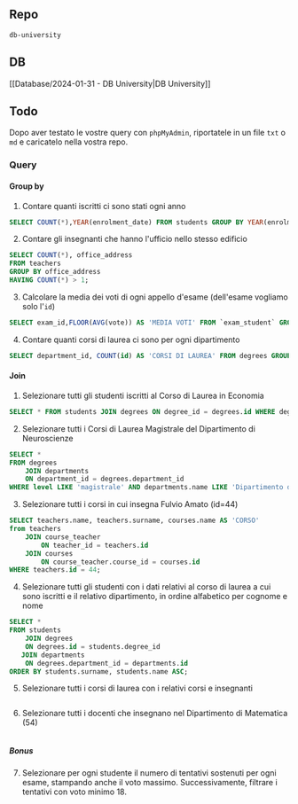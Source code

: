## Repo
`db-university`

## DB
[[Database/2024-01-31 - DB University|DB University]]

## Todo
Dopo aver testato le vostre query con `phpMyAdmin`, riportatele in un file `txt` o `md` e caricatelo nella vostra repo.

### Query
#### Group by
1. Contare quanti iscritti ci sono stati ogni anno
```sql
SELECT COUNT(*),YEAR(enrolment_date) FROM students GROUP BY YEAR(enrolment_date);
```

2. Contare gli insegnanti che hanno l'ufficio nello stesso edificio
```sql
SELECT COUNT(*), office_address
FROM teachers
GROUP BY office_address
HAVING COUNT(*) > 1;
```

3. Calcolare la media dei voti di ogni appello d'esame (dell'esame vogliamo solo l'`id`)
```sql
SELECT exam_id,FLOOR(AVG(vote)) AS 'MEDIA VOTI' FROM `exam_student` GROUP BY exam_id;
```

4. Contare quanti corsi di laurea ci sono per ogni dipartimento
```sql
SELECT department_id, COUNT(id) AS 'CORSI DI LAUREA' FROM degrees GROUP BY department_id;
```


#### Join
1. Selezionare tutti gli studenti iscritti al Corso di Laurea in Economia
```sql
SELECT * FROM students JOIN degrees ON degree_id = degrees.id WHERE degrees.name LIKE 'Corso di Laurea in Economia';
```

2. Selezionare tutti i Corsi di Laurea Magistrale del Dipartimento di Neuroscienze
```sql
SELECT *
FROM degrees
    JOIN departments
    ON department_id = degrees.department_id
WHERE level LIKE 'magistrale' AND departments.name LIKE 'Dipartimento di Neuroscienze';
```

3. Selezionare tutti i corsi in cui insegna Fulvio Amato (id=44)
```sql
SELECT teachers.name, teachers.surname, courses.name AS 'CORSO'
from teachers
    JOIN course_teacher
        ON teacher_id = teachers.id
    JOIN courses    
        ON course_teacher.course_id = courses.id
WHERE teachers.id = 44;
```

4. Selezionare tutti gli studenti con i dati relativi al corso di laurea a cui sono iscritti e il relativo dipartimento, in ordine alfabetico per cognome e nome
```sql
SELECT *
FROM students
    JOIN degrees
    ON degrees.id = students.degree_id
   JOIN departments
    ON degrees.department_id = departments.id
ORDER BY students.surname, students.name ASC;

```

5. Selezionare tutti i corsi di laurea con i relativi corsi e insegnanti
```sql

```

6. Selezionare tutti i docenti che insegnano nel Dipartimento di Matematica (54)
```sql

```


##### Bonus
7. Selezionare per ogni studente il numero di tentativi sostenuti per ogni esame, stampando anche il voto massimo. Successivamente, filtrare i tentativi con voto minimo 18.
```sql

```
